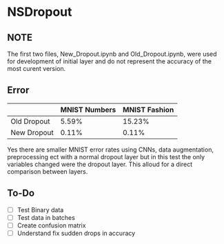 # NSDropout

## NOTE ##
The first two files, New_Dropout.ipynb and Old_Dropout.ipynb, were used for development of initial layer and do not represent the accuracy of the most curent version.

## Error ##
   &#xfeff;   | MNIST Numbers | MNIST Fashion
------------- | ------------- | -------------
Old Dropout   | 5.59%         | 15.23%
New Dropout   | 0.11%         | 0.11%

Yes there are smaller MNIST error rates using CNNs, data augmentation, preprocessing ect with a normal dropout layer but in this test the only variables changed were the dropout layer. 
This alloud for a direct comparison between layers.

## To-Do ##

- [ ] Test Binary data
- [ ] Test data in batches
- [ ] Create confusion matrix
- [ ] Understand fix sudden drops in accuracy
